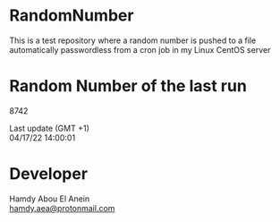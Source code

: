 # RandomNumber    
This is a test repository where a random number is pushed to a file automatically passwordless from a cron job in my Linux CentOS server    
# Random Number of the last run   
8742
      
Last update (GMT +1)    
04/17/22 14:00:01
# Developer    
Hamdy Abou El Anein   
hamdy.aea@protonmail.com
